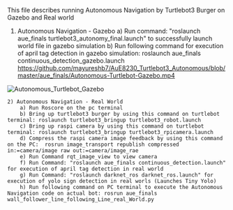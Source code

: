 This file describes running Autonomous Navigation by Turtlebot3 Burger on Gazebo and Real world

1) Autonomous Navigation - Gazebo
		a) Run command: "roslaunch aue_finals turtlebot3_autonomy_final.launch" to successfully launch world file in gazebo simulation
b) Run following command for execution of april tag detection in gazebo simulation:
		roslaunch aue_finals continuous_detection_gazebo.launch
https://github.com/mayureshb7/AuE8230_Turtlebot3_Autonomous/blob/master/aue_finals/Autonomous-Turtlebot-Gazebo.mp4

![Autonomous_Turtlebot_Gazebo](https://user-images.githubusercontent.com/99101076/166168122-377c6f50-f067-4db2-ac80-77a31ed547d7.gif)

	2) Autonomous Navigation - Real World
		a) Run Roscore on the pc terminal
		b) Bring up turtlebot3 burger by using this command on turtlebot terminal: roslaunch turtlebot3_bringup turtlebot3_robot.launch
		c) Bring up raspi camera by using this command on turtlebot terminal: roslaunch turtlebot3_bringup turtlebot3_rpicamera.launch
		d) Compress the raspi camera image feedback by using this command on the PC:  rosrun image_transport republish compressed in:=camera/image raw out:=camera/image_rae
		e) Run Command rqt_image_view to view camera
		f) Run Command: "roslaunch aue_finals continuous_detection.launch" for execution of april tag detection in real world
		g) Run Command: "roslaunch darknet_ros darknet_ros.launch" for execution of yolo sign detection in real worls (Launches Tiny Yolo)
		h) Run following command on PC terminal to execute the Autonomous Navigation code on actual bot: rosrun aue_finals wall_follower_line_following_Line_real_World.py
